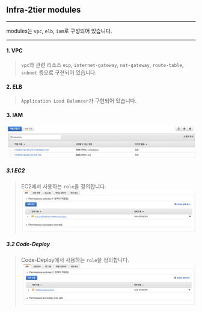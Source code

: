 ## Infra-2tier modules
---
modules는 `vpc`, `elb`, `iam`로 구성되어 있습니다.

---
#### 1. VPC
>`vpc`와 관련 리소스 `eip`, `internet-gateway`, `nat-gateway`, `route-table`, `subnet` 등으로 구현되어 있습니다.  
>
#### 2. ELB
>`Application Load Balancer`가 구현되어 있습니다.
>
#### 3. IAM
![Screenshot](img/role.png)
##### 3.1 EC2
>EC2에서 사용하는 `role`을 정의합니다.
![Screenshot](img/role-ec2.png)
>
##### 3.2 Code-Deploy  
>Code-Deploy에서 사용하는 `role`을 정의합니다.
![Screenshot](img/role-cd.png)